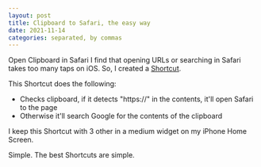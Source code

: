 ```yaml
---
layout: post
title: Clipboard to Safari, the easy way
date: 2021-11-14
categories: separated, by commas
---
```

Open Clipboard in Safari
I find that opening URLs or searching in Safari takes too many taps on iOS. So, I created a [Shortcut](https://www.icloud.com/shortcuts/98eebd835aed4803b6af0b3975fd7257). 

This Shortcut does the following:
- Checks clipboard, if it detects "https://" in the contents, it'll open Safari to the page
- Otherwise it'll search Google for the contents of the clipboard 

I keep this Shortcut with 3 other in a medium widget on my iPhone Home Screen. 

Simple. The best Shortcuts are simple. 